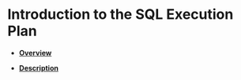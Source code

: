 # Introduction to the SQL Execution Plan<a name="EN-US_TOPIC_0245374544"></a>

-   **[Overview](sql-execution-plan-overview.md)**  

-   **[Description](description.md)**  


